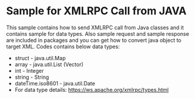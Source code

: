 # Sample for XMLRPC Call from JAVA
This sample contains how to send XMLRPC call from Java classes and it contains sample for data types.
Also sample request and sample response are included in packages and you can get how to convert java object to target XML.
Codes contains below data types:
* struct - java.util.Map
* array - java.util.List (Vector)
* int - Integer
* string - String
* dateTime.iso8601 - java.util.Date
* For data type details: https://ws.apache.org/xmlrpc/types.html